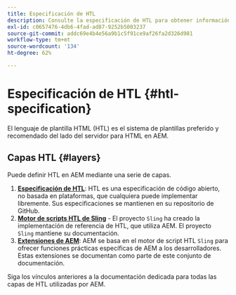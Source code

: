 ```yaml
---
title: Especificación de HTL
description: Consulte la especificación de HTL para obtener información detallada sobre la sintaxis.
exl-id: c0657476-4db6-4fad-ad87-9252b5003237
source-git-commit: addc69e4b4e56a9b1c5f91ce9af26fa2d326d981
workflow-type: tm+mt
source-wordcount: '134'
ht-degree: 62%

---
```



# Especificación de HTL {#htl-specification}

El lenguaje de plantilla HTML (HTL) es el sistema de plantillas preferido y recomendado del lado del servidor para HTML en AEM.

## Capas HTL {#layers}

Puede definir HTL en AEM mediante una serie de capas.

1. **[Especificación de HTL](https://github.com/adobe/htl-spec)**: HTL es una especificación de código abierto, no basada en plataformas, que cualquiera puede implementar libremente. Sus especificaciones se mantienen en su repositorio de GitHub.
1. **[Motor de scripts HTL de Sling](https://sling.apache.org/documentation/bundles/scripting/scripting-htl.html)** - El proyecto `Sling` ha creado la implementación de referencia de HTL, que utiliza AEM. El proyecto `Sling` mantiene su documentación.
1. **[Extensiones de AEM](aem-extensions.md)**: AEM se basa en el motor de script HTL `Sling` para ofrecer funciones prácticas específicas de AEM a los desarrolladores. Estas extensiones se documentan como parte de este conjunto de documentación.

Siga los vínculos anteriores a la documentación dedicada para todas las capas de HTL utilizadas por AEM.
